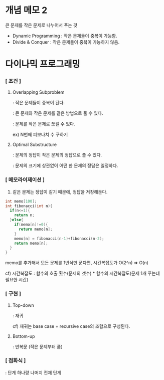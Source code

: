 # 개념 메모 2



큰 문제를 작은 문제로 나누어서 푸는 것

- Dynamic Programming : 작은 문제들이 중복이 가능함.
- Divide & Conquer : 작은 문제들이 중복이 가능하지 않음.



# 다이나믹 프로그래밍

### [ 조건 ] 

1. Overlapping Subproblem

   : 작은 문제들이 중복이 된다.

   : 큰 문제와 작은 문제를 같은 방법으로 풀 수 있다.

   : 문제를 작은 문제로 쪼갤 수 있다.

   ex) N번째 피보나치 수 구하기

   

2. Optimal Substructure

   : 문제의 정답이 작은 문제의 정답으로 풀 수 있다.

   : 문제의 크기에 상관없이 어떤 한 문제의 정답은 일정하다.

   

### [ 메모라이제이션 ]

1. 같은 문제는 정답이 같기 때문에, 정답을 저장해둔다.



```c
int memo[100];
int fibonacci(int n){
  if(n<=1){
    return n;
  }else{
    if(memo[n]!=0){
      return memo[n];
    }
    memo[n] = fibonacci(n-1)+fibonacci(n-2);
    return memo[n];
  }
}
```

memo를 추가해서 모든 문제를 1번식만 푼다면, 시간복잡도가 O(2^n) => O(n)

cf) 시간복잡도 : 함수의 호출 횟수(문제의 갯수) * 함수의 시간복잡도(문제 1개 푸는데 필요한 시간)



### [ 구현 ]

1. Top-down 

   : 재귀

   cf) 재귀는 base case + recursive case의 조합으로 구성된다.

2. Bottom-up

   : 반복문 (작은 문제부터 품)





### [ 점화식 ]

: 단계 하나랑 나머지 전체 단계

 















